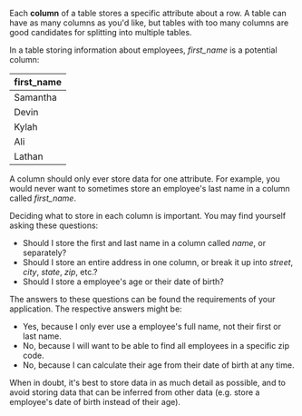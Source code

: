 Each **column** of a table stores a specific attribute about a row. A table can have as many columns as you'd like, but tables with too many columns are good candidates for splitting into multiple tables.

In a table storing information about employees, _first\_name_ is a potential column:

| first_name |
| ---------- |
| Samantha   |
| Devin      |
| Kylah      |
| Ali        |
| Lathan     |

A column should only ever store data for one attribute. For example, you would never want to sometimes store an employee's last name in a column called _first\_name_.

Deciding what to store in each column is important. You may find yourself asking these questions:

* Should I store the first and last name in a column called _name_, or separately?
* Should I store an entire address in one column, or break it up into _street_, _city_, _state_, _zip_, etc.?
* Should I store a employee's age or their date of birth?

The answers to these questions can be found the requirements of your application. The respective answers might be:

* Yes, because I only ever use a employee's full name, not their first or last name.
* No, because I will want to be able to find all employees in a specific zip code.
* No, because I can calculate their age from their date of birth at any time.

When in doubt, it's best to store data in as much detail as possible, and to avoid storing data that can be inferred from other data (e.g. store a employee's date of birth instead of their age).